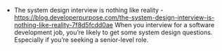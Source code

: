 - The system design interview is nothing like reality - https://blog.developerpurpose.com/the-system-design-interview-is-nothing-like-reality-7f8d5fcdd0ae
 When you interview for a software development job, you’re likely to get some system design questions. Especially if you’re seeking a senior-level role.